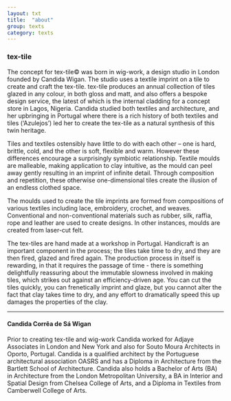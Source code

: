 ```yaml
---
layout: txt
title:  "about"
group: texts
category: texts
---
```


### tex-tile
The concept for tex-tile© was born in wig-work, a design studio in London founded by Candida Wigan. The studio uses a textile imprint on a tile to create and craft the tex-tile. tex-tile produces an annual collection of tiles glazed in any colour, in both gloss and matt, and also offers a bespoke design service, the latest of which is the internal cladding for a concept store in Lagos, Nigeria.
Candida studied both textiles and architecture, and her upbringing in Portugal where there is a rich history of both textiles and tiles (‘Azulejos’) led her to create the tex-tile as a natural synthesis of this twin heritage. 

Tiles and textiles ostensibly have little to do with each other – one is hard, brittle, cold, and the other is soft, flexible and warm. However these differences encourage a surprisingly symbiotic relationship.  Textile moulds are malleable, making application to clay intuitive, as the mould can peel away gently resulting in an imprint of infinite detail.  Through composition and repetition, these otherwise one-dimensional tiles create the illusion of an endless clothed space.

The moulds used to create the tile imprints are formed from compositions of various textiles including lace, embroidery, crochet, and weaves.  Conventional and non-conventional materials such as rubber, silk, raffia, rope and leather are used to create designs.  In other instances, moulds are created from laser-cut felt. 

The tex-tiles are hand made at a workshop in Portugal.  Handicraft is an important component in the process; the tiles take time to dry, and they are then fired, glazed and fired again. The production process in itself is rewarding, in that it requires the passage of time - there is something delightfully reassuring about the immutable slowness involved in making tiles, which strikes out against an efficiency-driven age.  You can cut the tiles quickly, you can frenetically imprint and glaze, but you cannot alter the fact that clay takes time to dry, and any effort to dramatically speed this up damages the properties of the clay.


- - - 

  

#### Candida Corrêa de Sá Wigan
Prior to creating tex-tile and wig-work Candida worked for Adjaye Associates in London and New York and also for Souto Moura Architects in Oporto, Portugal.
Candida is a qualified architect by the Portuguese architectural association OASRS and has a Diploma in Architecture from the Bartlett School of Architecture. Candida also holds a Bachelor of Arts (BA) in Architecture from the London Metropolitan University, a BA in Interior and Spatial Design from Chelsea College of Arts, and a Diploma in Textiles from Camberwell College of Arts.
